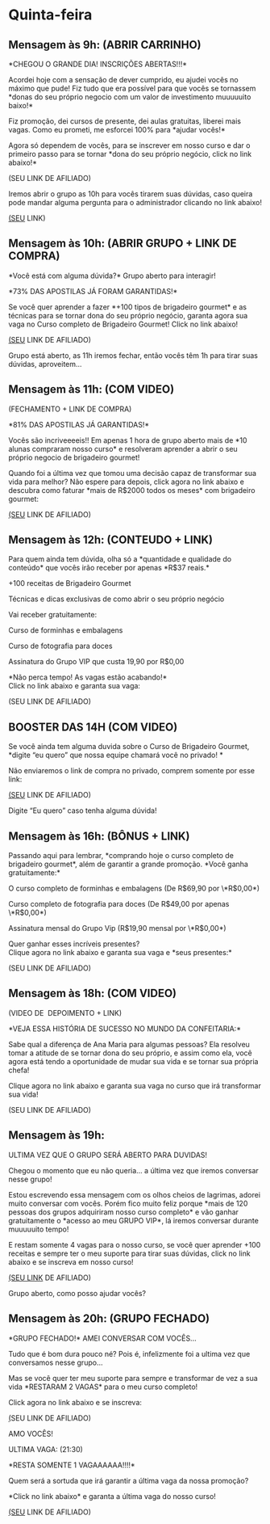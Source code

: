 # Quinta-feira

  

## Mensagem às 9h: (ABRIR CARRINHO)

\*CHEGOU O GRANDE DIA! INSCRIÇÕES ABERTAS!!!\*

Acordei hoje com a sensação de dever cumprido, eu ajudei vocês no máximo que pude! Fiz tudo que era possível para que vocês se tornassem \*donas do seu próprio negocio com um valor de investimento muuuuuito baixo!\*

 Fiz promoção, dei cursos de presente, dei aulas gratuitas, liberei mais vagas. Como eu prometi, me esforcei 100% para \*ajudar vocês!\*

Agora só dependem de vocês, para se inscrever em nosso curso e dar o primeiro passo para se tornar \*dona do seu próprio negócio, click no link abaixo!\*  
  
(SEU LINK DE AFILIADO)

Iremos abrir o grupo as 10h para vocês tirarem suas dúvidas, caso queira pode mandar alguma pergunta para o administrador clicando no link abaixo!

[(SEU](http://www.chamaradministrador.com.br) LINK)

  
  

## Mensagem às 10h: (ABRIR GRUPO + LINK DE COMPRA)

  

\*Você está com alguma dúvida?\* Grupo aberto para interagir! 

\*73% DAS APOSTILAS JÁ FORAM GARANTIDAS!\* 

Se você quer aprender a fazer \*+100 tipos de brigadeiro gourmet\* e as técnicas para se tornar dona do seu próprio negócio, garanta agora sua vaga no Curso completo de Brigadeiro Gourmet! Click no link abaixo!

[(SEU](http://www.compra.com.br) LINK DE AFILIADO) 

Grupo está aberto, as 11h iremos fechar, então vocês têm 1h para tirar suas dúvidas, aproveitem... 

  
  
  
  

## Mensagem às 11h: (COM VIDEO)  
(FECHAMENTO + LINK DE COMPRA)

  

\*81% DAS APOSTILAS JÁ GARANTIDAS!\*

Vocês são incriveeeeis!! Em apenas 1 hora de grupo aberto mais de \*10 alunas compraram nosso curso\* e resolveram aprender a abrir o seu próprio negocio de brigadeiro gourmet! 

Quando foi a última vez que tomou uma decisão capaz de transformar sua vida para melhor? Não espere para depois, click agora no link abaixo e descubra como faturar \*mais de R$2000 todos os meses\* com brigadeiro gourmet:

[(SEU](http://www.compra.com.br) LINK DE AFILIADO)

  
  

## Mensagem às 12h: (CONTEUDO + LINK)

  

Para quem ainda tem dúvida, olha só a \*quantidade e qualidade do conteúdo\* que vocês irão receber por apenas \*R$37 reais.\*  
 

+100 receitas de Brigadeiro Gourmet

Técnicas e dicas exclusivas de como abrir o seu próprio negócio 

Vai receber gratuitamente:

Curso de forminhas e embalagens

Curso de fotografia para doces

Assinatura do Grupo VIP que custa 19,90 por R$0,00

  

\*Não perca tempo! As vagas estão acabando!\*  
Click no link abaixo e garanta sua vaga:

(SEU LINK DE AFILIADO)

  
  
  
  
  

## BOOSTER DAS 14H (COM VIDEO)

  

Se você ainda tem alguma duvida sobre o Curso de Brigadeiro Gourmet, \*digite “eu quero” que nossa equipe chamará você no privado! \*

Não enviaremos o link de compra no privado, comprem somente por esse link:

[(SEU](http://www.compra.com.br) LINK DE AFILIADO)

Digite “Eu quero” caso tenha alguma dúvida! 

  
  

## Mensagem às 16h: (BÔNUS + LINK)

  

Passando aqui para lembrar, \*comprando hoje o curso completo de brigadeiro gourmet\*, além de garantir a grande promoção. \*Você ganha gratuitamente:\*

O curso completo de forminhas e embalagens (De R$69,90 por \*R$0,00\*)

Curso completo de fotografia para doces (De R$49,00 por apenas \*R$0,00\*)

Assinatura mensal do Grupo Vip (R$19,90 mensal por \*R$0,00\*)

Quer ganhar esses incríveis presentes?  
Clique agora no link abaixo e garanta sua vaga e \*seus presentes:\*

(SEU LINK DE AFILIADO)

  
  

## Mensagem às 18h: (COM VIDEO)  
(VIDEO DE  DEPOIMENTO + LINK)

\*VEJA ESSA HISTÓRIA DE SUCESSO NO MUNDO DA CONFEITARIA:\*

Sabe qual a diferença de Ana Maria para algumas pessoas? Ela resolveu tomar a atitude de se tornar dona do seu próprio, e assim como ela, você agora está tendo a oportunidade de mudar sua vida e se tornar sua própria chefa! 

Clique agora no link abaixo e garanta sua vaga no curso que irá transformar sua vida!

(SEU LINK DE AFILIADO)  
  

## Mensagem às 19h:

ULTIMA VEZ QUE O GRUPO SERÁ ABERTO PARA DUVIDAS!

  

Chegou o momento que eu não queria... a última vez que iremos conversar nesse grupo! 

Estou escrevendo essa mensagem com os olhos cheios de lagrimas, adorei muito conversar com vocês. Porém fico muito feliz porque \*mais de 120 pessoas dos grupos adquiriram nosso curso completo\* e vão ganhar gratuitamente o \*acesso ao meu GRUPO VIP\*, lá iremos conversar durante muuuuuito tempo!

E restam somente 4 vagas para o nosso curso, se você quer aprender +100 receitas e sempre ter o meu suporte para tirar suas dúvidas, click no link abaixo e se inscreva em nosso curso!

[(SEU LINK](http://www.compra.com.br) DE AFILIADO)

Grupo aberto, como posso ajudar vocês?

  

## Mensagem às 20h: (GRUPO FECHADO)

\*GRUPO FECHADO!\* AMEI CONVERSAR COM VOCÊS...

Tudo que é bom dura pouco né? Pois é, infelizmente foi a ultima vez que conversamos nesse grupo...

Mas se você quer ter meu suporte para sempre e transformar de vez a sua vida \*RESTARAM 2 VAGAS\* para o meu curso completo!

Click agora no link abaixo e se inscreva:

[(](http://www.compra.com.br)SEU LINK DE AFILIADO)

AMO VOCÊS! 

  

ULTIMA VAGA: (21:30)

  
\*RESTA SOMENTE 1 VAGAAAAAA!!!!\*  
  
Quem será a sortuda que irá garantir a última vaga da nossa promoção?  
  
\*Click no link abaixo\* e garanta a última vaga do nosso curso! 

[(SEU](http://www.compra.com.br) LINK DE AFILIADO)